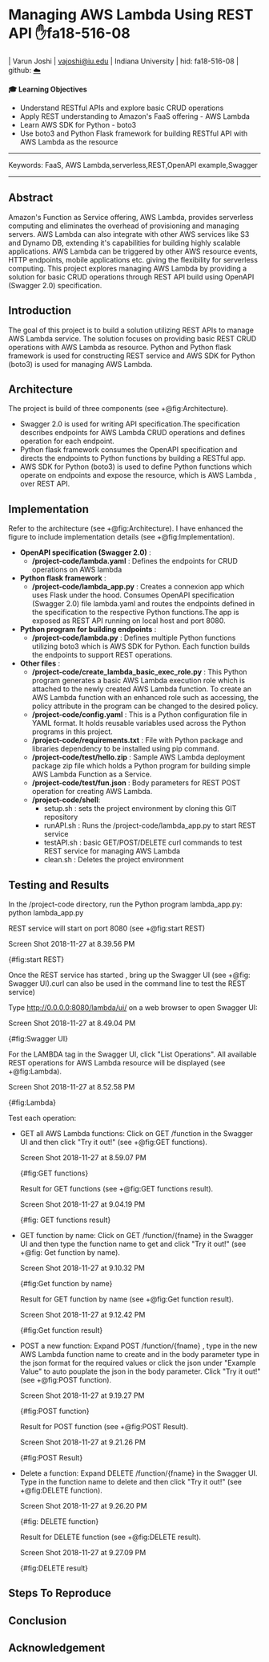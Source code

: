# Managing AWS Lambda Using REST API :hand:fa18-516-08

| Varun Joshi | vajoshi@iu.edu | Indiana University | hid: fa18-516-08 | github:
[:cloud:](https://github.com/cloudmesh-community/fa18-516-08/blob/master/project-paper/report.md)

**:mortar_board: Learning Objectives**

* Understand RESTful APIs and explore basic CRUD operations
* Apply REST understanding to Amazon's FaaS offering - AWS Lambda
* Learn AWS SDK for Python - boto3
* Use boto3 and Python Flask framework for building RESTful API with AWS Lambda as the resource

---

Keywords: FaaS, AWS Lambda,serverless,REST,OpenAPI example,Swagger

---


## Abstract

Amazon's Function as Service offering, AWS Lambda, provides serverless computing and eliminates the overhead of provisioning and managing servers.
AWS Lambda can also integrate with other AWS services like S3 and Dynamo DB, extending it's capabilities for building highly scalable applications. AWS Lambda can be triggered by other AWS resource events, HTTP endpoints, mobile applications etc. giving the flexibility for serverless computing. This project explores managing AWS Lambda by providing a solution for basic CRUD operations through REST API build using OpenAPI (Swagger 2.0) specification.

## Introduction

The goal of this project is to build a solution utilizing REST APIs to manage AWS Lambda service. The solution focuses on providing basic REST CRUD operations with AWS Lambda as resource. Python and Python flask framework is used for constructing REST service and AWS SDK for Python (boto3) is used for managing AWS Lambda.

## Architecture

The project is build of three components (see +@fig:Architecture).

* Swagger 2.0 is used for writing API specification.The specification describes endpoints for AWS Lambda CRUD operations and defines operation for each endpoint.
* Python flask framework consumes the OpenAPI specification and directs the endpoints to Python functions by building a RESTful app.
* AWS SDK for Python (boto3) is used to define Python functions which operate on endpoints and expose the resource, which is AWS Lambda , over REST API.

## Implementation

Refer to the architecture (see +@fig:Architecture). I have enhanced the figure to include implementation details (see +@fig:Implementation).

* **OpenAPI specification (Swagger 2.0)** :
  - **/project-code/lambda.yaml** : Defines the endpoints for CRUD operations on AWS lambda
* **Python flask framework** :
  - **/project-code/lambda_app.py** : Creates a connexion app which uses Flask under the hood. Consumes OpenAPI specification (Swagger 2.0) file lambda.yaml and routes the endpoints defined in the specification to the respective Python functions.The app is exposed as REST API running on local host and port 8080.
* **Python program for building endpoints** :
  - **/project-code/lambda.py** : Defines multiple Python functions utilizing boto3 which is AWS SDK for Python. Each function builds the endpoints to support REST operations.
* **Other files** :
  - **/project-code/create_lambda_basic_exec_role.py** : This Python program generates a basic AWS Lambda execution role which is attached to the newly created AWS Lambda function. To create an AWS Lambda function with an enhanced role such as accessing, the policy attribute in the program can be changed to the desired policy.
  - **/project-code/config.yaml** : This is a Python configuration file in YAML format. It holds reusable variables used across the Python programs in this project.
  - **/project-code/requirements.txt** : File with Python package and libraries dependency to be installed using pip command.
  - **/project-code/test/hello.zip** : Sample AWS Lambda deployment package zip file which holds a Python program for building simple AWS Lambda Function as a Service.
  - **/project-code/test/fun.json** : Body parameters for REST POST operation for creating AWS Lambda.
  - **/project-code/shell**:
    - setup.sh : sets the project environment by cloning this GIT repository
    - runAPI.sh : Runs the /project-code/lambda_app.py to start REST service
    - testAPI.sh : basic GET/POST/DELETE curl commands to test REST service for managing AWS Lambda
    - clean.sh : Deletes the project environment

## Testing and Results

In the /project-code directory, run the Python program lambda_app.py:
python lambda_app.py

REST service will start on port 8080 (see +@fig:start REST)

Screen Shot 2018-11-27 at 8.39.56 PM

{#fig:start REST}

Once the REST service has started , bring up the Swagger UI (see +@fig: Swagger UI).curl can also be used in the command line to test the REST service)

Type http://0.0.0.0:8080/lambda/ui/ on a web browser to open Swagger UI:

Screen Shot 2018-11-27 at 8.49.04 PM

{#fig:Swagger UI}

For the LAMBDA tag in the Swagger UI, click "List Operations". All available REST operations for AWS Lambda resource will be displayed (see +@fig:Lambda).

Screen Shot 2018-11-27 at 8.52.58 PM

{#fig:Lambda}

Test each operation:
* GET all AWS Lambda functions:
  Click on GET /function in the Swagger UI and then click "Try it out!" (see +@fig:GET functions).

  Screen Shot 2018-11-27 at 8.59.07 PM

  {#fig:GET functions}

  Result for GET functions (see +@fig:GET functions result).

  Screen Shot 2018-11-27 at 9.04.19 PM

  {#fig: GET functions result}

* GET function by name:
  Click on GET /function/{fname} in the Swagger UI and then type the function name to get and click "Try it out!" (see +@fig: Get function by name).

  Screen Shot 2018-11-27 at 9.10.32 PM

  {#fig:Get function by name}

  Result for GET function by name (see +@fig:Get function result).

  Screen Shot 2018-11-27 at 9.12.42 PM

  {#fig:Get function result}

* POST a new function:
  Expand POST /function/{fname} , type in the new AWS Lambda function name to create and in the body parameter type in the json format for the required values or click the json under "Example Value" to auto pouplate the json in the body parameter. Click "Try it out!" (see +@fig:POST function).

  Screen Shot 2018-11-27 at 9.19.27 PM

  {#fig:POST function}

  Result for POST function (see +@fig:POST Result).

  Screen Shot 2018-11-27 at 9.21.26 PM

  {#fig:POST Result}

* Delete a function:
  Expand DELETE /function/{fname} in the Swagger UI. Type in the function name to delete and then click "Try it out!" (see +@fig:DELETE function).

  Screen Shot 2018-11-27 at 9.26.20 PM

  {#fig: DELETE function}

  Result for DELETE function (see +@fig:DELETE result).

  Screen Shot 2018-11-27 at 9.27.09 PM

  {#fig:DELETE result}

## Steps To Reproduce

## Conclusion

## Acknowledgement
